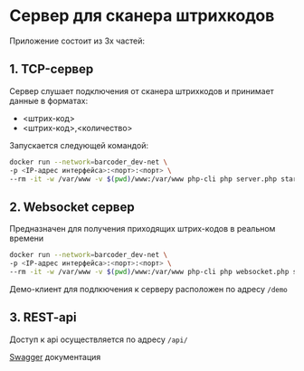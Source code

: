 # Сервер для сканера штрихкодов

Приложение состоит из 3х частей:

## 1. TCP-сервер
Сервер слушает подключения от сканера штрихкодов и принимает данные в форматах:
- <штрих-код>
- <штрих-код>,<количество>
 
Запускается следующей командой:

``` bash
docker run --network=barcoder_dev-net \
-p <IP-адрес интерфейса>:<порт>:<порт> \
--rm -it -w /var/www -v $(pwd)/www:/var/www php-cli php server.php start
```

## 2. Websocket сервер
Предназначен для получения приходящих штрих-кодов в реальном времени
``` bash
docker run --network=barcoder_dev-net \
-p <IP-адрес интерфейса>:<порт>:<порт> \
--rm -it -w /var/www -v $(pwd)/www:/var/www php-cli php websocket.php start
```
Демо-клиент для подлкючения к серверу расположен по адресу `/demo`

## 3. REST-api
Доступ к api осуществляется по адресу `/api/` 

[Swagger](http://barcoder.ds4.ru/swagger) документация

